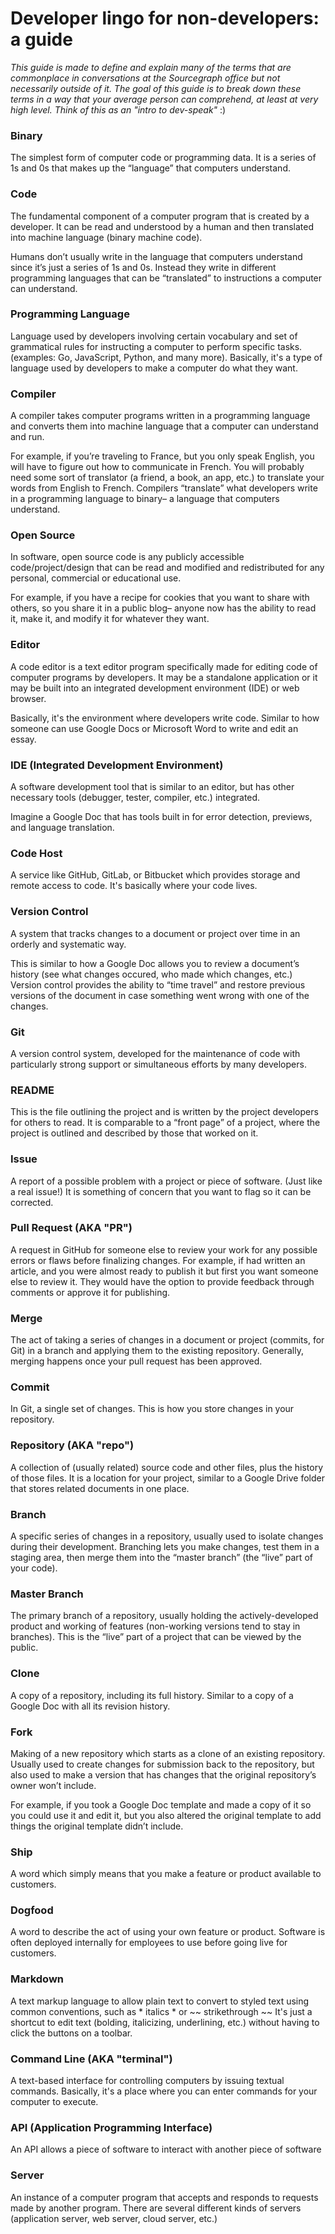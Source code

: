 # Developer lingo for non-developers: a guide

*This guide is made to define and explain many of the terms that are commonplace in conversations at the Sourcegraph office but not necessarily outside of it. The goal of this guide is to break down these terms in a way that your average person can comprehend, at least at very high level. Think of this as an "intro to dev-speak"* :)

### Binary
The simplest form of computer code or programming data. It is a series of 1s and 0s that makes up the “language” that computers understand.

### Code
The fundamental component of a computer program that is created by a developer. It can be read and understood by a human and then translated into machine language (binary machine code).

Humans don’t usually write in the language that computers understand since it’s just a series of 1s and 0s. Instead they write in different programming languages that can be “translated” to instructions a computer can understand. 

### Programming Language
Language used by developers involving certain vocabulary and set of grammatical rules for instructing a computer to perform specific tasks. (examples: Go, JavaScript, Python, and many more). Basically, it's a type of language used by developers to make a computer do what they want.

### Compiler
A compiler takes computer programs written in a programming language and converts them into machine language that a computer can understand and run. 

For example, if you’re  traveling to France, but you only speak English, you will have to figure out how to communicate in French. You will probably need some sort of translator (a friend, a book, an app, etc.) to translate your words from English to French. Compilers “translate” what developers write in a programming language to binary– a language that computers understand.

### Open Source
In software, open source code is any publicly accessible code/project/design that can be read and modified and redistributed for any personal, commercial or educational use. 

For example, if you have a recipe  for cookies that you want to share with others, so you share it in a public blog– anyone now has the ability to read it, make it, and modify it for whatever they want. 

### Editor
A code editor is a text editor program specifically made for editing code of computer programs by developers. It may be a standalone application or it may be built into an integrated development environment (IDE) or web browser.

Basically, it's the environment where developers write code. Similar to how someone can use Google Docs or Microsoft Word to write and edit an essay. 

### IDE (Integrated Development Environment)
A software development tool that is similar to an editor, but has other necessary tools (debugger, tester, compiler, etc.) integrated.

Imagine a Google Doc that has tools built in for error detection, previews, and language translation.

### Code Host
A service like GitHub, GitLab, or Bitbucket which provides storage and remote access to code. It's basically where your code lives. 

### Version Control
A system that tracks changes to a document or project over time in an orderly and systematic way.

This is similar to how a Google Doc allows you to review a document’s history (see what changes occured, who made which changes, etc.) Version control provides the ability to “time travel” and restore previous versions of the document in case something went wrong with one of the changes. 

### Git
A version control system, developed for the maintenance of code with particularly strong support or simultaneous efforts by many developers.

### README
This is the file outlining the project and is written by the project developers for others to read. It is comparable to a “front page” of a project, where the project is outlined and described by those that worked on it. 

### Issue
A report of a possible problem with a project or piece of software. (Just like a real issue!) It is something of concern that you want to flag so it can be corrected. 

### Pull Request (AKA "PR")
A request in GitHub for someone else to review your work for any possible errors or flaws before finalizing changes. For example, if had written an article, and you were almost ready to publish it but first you want someone else to review it. They would have the option to provide feedback through comments or approve it for publishing. 

### Merge
The act of taking a series of changes in a document or project (commits, for Git) in a branch and applying them to the existing repository. Generally, merging happens once your pull request has been approved. 

### Commit
In Git, a single set of changes. This is how you store changes in your repository. 

### Repository (AKA "repo")
A collection of (usually related) source code and other files, plus the history of those files. It is a location for your project, similar to a Google Drive folder that stores related documents in one place. 

### Branch
A specific series of changes in a repository, usually used to isolate changes during their development. Branching lets you make changes, test them in a staging area, then merge them into the “master branch” (the “live” part of your code).

### Master Branch
The primary branch of a repository, usually holding the actively-developed product and working of features (non-working versions tend to stay in branches). This is the “live” part of a project that can be viewed by the public.

### Clone
A copy of a repository, including its full history. Similar to a copy of a Google Doc with all its revision history. 

### Fork
Making of a new repository which starts as a clone of an existing repository. Usually used to create changes for submission back to the repository, but also used to make a version that has changes that the original repository’s owner won’t include. 

For example, if you took a Google Doc template and made a copy of it so you could use it and edit it, but you also altered the original template to add things the original template didn’t include. 

### Ship
A word which simply means that you make a feature or product available to customers. 

### Dogfood
A word to describe the act of using your own feature or product. Software is often deployed internally for employees to use before going live for customers.

### Markdown
A text markup language to allow plain text to convert to styled text using common conventions, such as * italics * or ~~ strikethrough ~~ It's just a shortcut to edit text (bolding, italicizing, underlining, etc.) without having to click the buttons on a toolbar. 

### Command Line (AKA "terminal")
A text-based interface for controlling computers by issuing textual commands. Basically, it's a place where you can enter commands for your computer to execute. 

### API (Application Programming Interface)
An API allows a piece of software to interact with another piece of software


### Server
An instance of a computer program that accepts and responds to requests made by another program. There are several different kinds of servers (application server, web server, cloud server, etc.)
